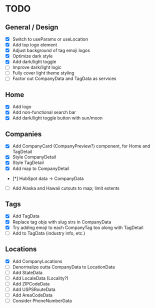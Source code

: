 # TODO

## General / Design
- [x] Switch to useParams or useLocation
- [x] Add top logo element
- [x] Adjust background of tag emoji logos
- [x] Optimize dark style
- [x] Add dark/light toggle
- [ ] Improve dark/light logic
- [ ] Fully cover light theme styling
- [ ] Factor out CompanyData and TagData as services

## Home
- [x] Add logo
- [x] Add non-functional search bar
- [x] Add dark/light toggle button with sun/moon

## Companies
- [x] Add CompanyCard (CompanyPreview?) component, for Home and TagDetail
- [x] Style CompanyDetail
- [x] Style TagDetail
- [x] Add map to CompanyDetail
- [*] HubSpot data -> CompanyData
- [ ] Add Alaska and Hawaii cutouts to map; limit extents

## Tags
- [x] Add TagData
- [x] Replace tag objs with slug strs in CompanyData
- [x] Try adding emoji to each CompanyTag too along with TagDetail
- [ ] Add to TagData (industry info, etc.)

## Locations
- [x] Add CompanyLocations
- [ ] Denormalize outta CompanyData to LocationData
- [ ] Add StateData
- [ ] Add LocaleData (Locality?)
- [ ] Add ZIPCodeData
- [ ] Add USPSRouteData
- [ ] Add AreaCodeData
- [ ] Consider PhoneNumberData
